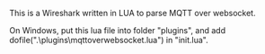 This is a Wireshark  written in LUA to parse MQTT over websocket.

On Windows, put this lua file into folder "plugins", and add 
dofile(".\\plugins\\mqttoverwebsocket.lua")
in "init.lua".
